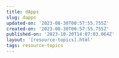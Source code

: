 ```yaml
---
title: dApps
slug: dapps
updated-on: '2023-08-30T00:57:55.755Z'
created-on: '2023-08-30T00:57:55.755Z'
published-on: '2023-10-20T14:07:03.064Z'
layout: '[resource-topics].html'
tags: resource-topics
---
```



